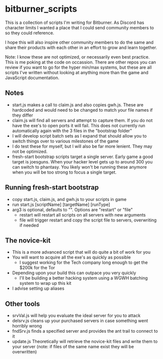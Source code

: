 # bitburner_scripts
This is a collection of scripts I'm writing for Bitburner. As Discord has character limits I wanted a place that I could send community members to so they could reference.

I hope this will also inspire other community members to do the same and share their products with each other in an effort to grow and learn together.

Note: I know these are not optimized, or necessarily even best practice. This is me poking at the code on occassion. There are other repos you can review if you want to go for the hyper min/max systems, but these are all scripts I've written without looking at anything more than the game and JavaScript documentation.

## Notes
- start.js makes a call to claim.js and also copies gwh.js. These are hardcoded and would need to be changed to match your file names if they differ
- claim.js will find all servers and attempt to capture them. If you do not have the exe's to open ports it will fail. This does not currently run automatically again with the 3 files in the "bootstrap folder"
- I will develop script batch sets as I expand that should allow you to switch things over to various milestones of the game
- I do test these for myself, but I will also be far more lenient. They may not be optimized.
- fresh-start bootstrap scripts target a single server. Early game a good target is joesguns. When your hacker level gets up to around 300 you can switch to phantasy. You likely won't be running these anymore when you will be too strong to focus a single target.

## Running fresh-start bootstrap
- copy start.js, claim.js, and gwh.js to your scripts in game
- run start.js [scriptName] [targetName] [runType]
- arg3 is optional, defaults to "". Options are "restart" or "file"
  - restart will restart all scripts on all servers with new arguments
  - file will trigger restart and copy the script file to servers, overwriting if needed

## The novice-kit
- This is a more advanced script that will do quite a bit of work for you
- You will want to acquire all the exe's as quickly as possible
  - I suggest working for the Tech company long enough to get the $200k for the Tor
- Depending upon your build this can outpace you very quickly
  - I'll be building a better hacking system using a WGWH batching system to wrap up this kit
- I advise setting up aliases

## Other tools
- srvVal.js will help you evaluate the ideal server for you to attack
- delsrv.js cleans up your purchased servers in case something went horribly wrong
- fndSrv.js finds a specified server and provides the ant trail to connect to it
- update.js Theoretically will retrieve the novice-kit files and write them to your server (note: if files of the same name exist they will be overwritten)
